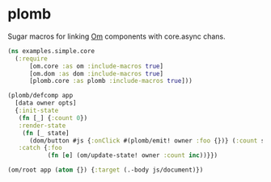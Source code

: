 plomb
===

Sugar macros for linking [Om](https://www.github.com/swannodette/om/) components with core.async chans.

```clj
(ns examples.simple.core
  (:require
      [om.core :as om :include-macros true]
      [om.dom :as dom :include-macros true]
      [plomb.core :as plomb :include-macros true]))

(plomb/defcomp app
  [data owner opts]
  {:init-state
   (fn [_] {:count 0})
   :render-state
    (fn [_ state]
      (dom/button #js {:onClick #(plomb/emit! owner :foo {})} (:count state)))
   :catch {:foo
           (fn [e] (om/update-state! owner :count inc))}})

(om/root app (atom {}) {:target (.-body js/document)})
```

